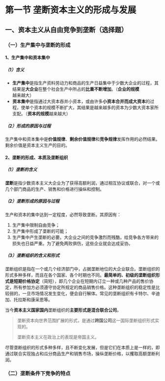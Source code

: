 # 第一节 垄断资本主义的形成与发展

## 一、资本主义从自由竞争到垄断（选择题）

### （一）生产集中与垄断的形成

#### 1、生产集中和资本集中

##### （1）含义

* **生产集中**是指生产资料劳动力和商品的生产日益集中于少数大企业的过程，其结果是**大企业**在整个社会生产中所占的**比重不断增加**。（**企业的规模**越来越大）
* **资本集中**是指通过大资本吞并小资本，或由许多**小资本合并而成大资本**的过程，使单个资本的规模不断扩大，其结果是越来越多的资本为少数大资本家所支配。（**资本的规模**越来越大）

##### （2）形成的原因与过程

生产集中和资本集中是**价值规律**、**剩余价值规律**和**竞争规律**发挥作用的必然结果。剩余价值是资本主义生产的目的。

#### 2、垄断的形成、本质及垄断组织

##### （1）垄断的含义

**垄断**是指少数资本主义大企业为了获得高额利润，通过相互协议或联合，对一个或几个部门商品的生产、销售和价格进行操纵和控制。

##### （2）垄断形成的原因与过程

生产和资本的集中达到一定程度，必然导致垄断。其原因有：

1. 生产集中限制自由竞争；
2. 生产集中形成了垄断的可能；
3. 生产集中产生垄断的必要。大企业之间的竞争激烈而残酷，给竞争各方带来的损失也日益严重。为了避免两败俱伤，这些企业就会达成妥协。

##### （3）垄断组织的含义和形式

垄断组织是指在一个或几个经济部门中，占据垄断地位的大企业联合。垄断组织的形式多种多样，而且在各个国家、各个时期也不同。**最简单的、初级的垄断组织形式是短期价格协定**（简短），即几个企业在短期内订立一种或几种产品的售价协定，所有参加方必须遵守协定所规定的商品销售价格。这种垄断组织的稳定性是比较弱的，一旦市场情况发生变化，便会自行解体。常见的垄断组织有卡特尔、辛迪加、托拉斯和康采恩等。

当今**资本主义国家国内**垄断组织的**主要形式是混合联合公司**。

> 垄断资本向世界范围扩展的形式，是通过**跨国公司**这一国际垄断组织形式实现的。
>
> 垄断资本主义在政治上的表现是帝国主义。

尽管垄断组织的形式多种多样，且不断变化发展，但是它们在本质上是一样的，即通过联合实现独占和瓜分商品生产和销售市场，操纵垄断价格，以攫取高额垄断利润。

### （二）垄断条件下竞争的特点